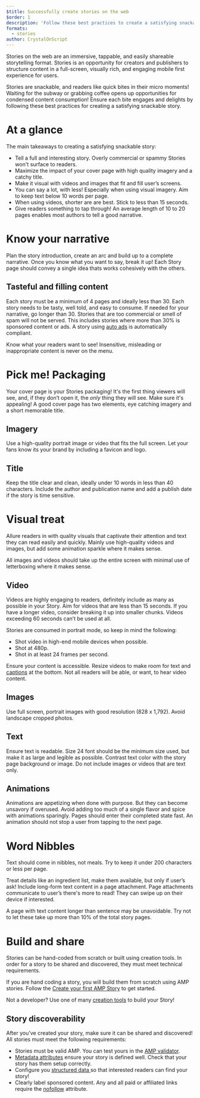 ```yaml
---
$title: Successfully create stories on the web
$order: 1
description: 'Follow these best practices to create a satisfying snackable story'
formats:
  - stories
author: CrystalOnScript
---
```


Stories on the web are an immersive, tappable, and easily shareable storytelling format. Stories is an opportunity for creators and publishers to structure content in a full-screen, visually rich, and engaging mobile first experience for users.  

Stories are snackable, and readers like quick bites in their micro moments! Waiting for the subway or grabbing coffee opens up opportunities for condensed content consumption! Ensure each bite engages and delights by following these best practices for creating a satisfying snackable story.


# At a glance

The main takeaways to creating a satisfying snackable story:


*   Tell a full and interesting story. Overly commercial or spammy Stories won't surface to readers.
*   Maximize the impact of your cover page with high quality imagery and a catchy title.
*   Make it visual with videos and images that fit and fill user’s screens.
*   You can say a lot, with less! Especially when using visual imagery. Aim to keep text below 10 words per page.
*   When using videos, shorter are are best. Stick to less than 15 seconds.
*   Give readers something to tap through! An average length of 10 to 20 pages enables most authors to tell a good narrative.


# Know your narrative 

Plan the story introduction, create an arc and build up to a complete narrative. Once you know what you want to say, break it up! Each Story page should convey a single idea thats works cohesively with the others. 


## Tasteful and filling content

Each story must be a minimum of 4 pages and ideally less than 30. Each story needs to be tasty, well told, and easy to consume. If needed for your narrative, go longer than 30. Stories that are too commercial or smell of spam will not be served. This includes stories where more than 30% is sponsored content or ads. A story using [auto ads](../develop/advertise_amp_stories.md?format=stories) is automatically compliant.

Know what your readers want to see! Insensitive, misleading or inappropriate content is never on the menu. 


# Pick me! Packaging

Your cover page is your Stories packaging! It's the first thing viewers will see, and, if they don’t open it, the _only_ thing they will see. Make sure it's appealing! A good cover page has two elements, eye catching imagery and a short memorable title. 


## Imagery

Use a high-quality portrait image or video that fits the full screen. Let your fans know its your brand by including a favicon and logo. 


## Title

Keep the title clear and clean, ideally under 10 words in less than 40 characters. Include the author and publication name and add a publish date if the story is time sensitive.


# Visual treat

Allure readers in with quality visuals that captivate their attention and text they can read easily and quickly. Mainly use high-quality videos and images, but add some animation sparkle where it makes sense. 

All images and videos should take up the entire screen with minimal use of letterboxing where it makes sense. 


## Video

Videos are highly engaging to readers, definitely include as many as possible in your Story. Aim for videos that are less than 15 seconds. If you have a longer video, consider breaking it up into smaller chunks. Videos exceeding 60 seconds can’t be used at all. 

Stories are consumed in portrait mode, so keep in mind the following:



*   Shot video in high-end mobile devices when possible. 
*   Shot at 480p.
*   Shot in at least 24 frames per second.

Ensure your content is accessible. Resize videos to make room for text and [captions](https://developer.mozilla.org/en-US/docs/Web/HTML/Element/track) at the bottom. Not all readers will be able, or want, to hear video content.


## Images

Use full screen, portrait images with good resolution (828 x 1,792). Avoid landscape cropped photos. 


## Text

Ensure text is readable. Size 24 font should be the minimum size used, but make it as large and legible as possible. Contrast text color with the story page background or image. Do not include images or videos that are text only.  


## Animations

Animations are appetizing when done with purpose. But they can become unsavory if overused. Avoid adding too much of a single flavor and spice with animations sparingly. Pages should enter their completed state fast. An animation should not stop a user from tapping to the next page.


# Word Nibbles

Text should come in nibbles, not meals. Try to keep it under 200 characters or less per page.

Treat details like an ingredient list, make them available, but only if user’s ask! Include long-form text content in a page attachment. Page attachments communicate to user’s there's more to read! They can swipe up on their device if interested. 

A page with text content longer than sentence may be unavoidable. Try not to let these take up more than 10% of the total story pages. 


# Build and share 

Stories can be hand-coded from scratch or built using creation tools. In order for a story to be shared and discovered, they must meet technical requirements. 

If you are hand coding a story, you will build them from scratch using AMP stories. Follow the [Create your first AMP Story](../visual_story/index.html/?format=stories) to get started. 

Not a developer? Use one of many [creation tools](../../../tools.html/?format=stories) to build your Story!


## Story discoverability 

After you’ve created your story, make sure it can be shared and discovered! All stories must meet the following requirements: 


*   Stories must be valid AMP. You can test yours in the [AMP validator](https://validator.ampproject.org/). 
*   [Metadata attributes](../../../documentation/components/reference/amp-story/?format=stories#metadata-guidelines) ensure your story is defined well. Check that your story has them setup correctly.
*   Configure you [structured data ](https://developers.google.com/search/docs/guides/sd-policies)so that interested readers can find your story! 
*   Clearly label sponsored content. Any and all paid or affiliated links require the [nofollow](https://support.google.com/webmasters/answer/96569?hl=en) attribute.
